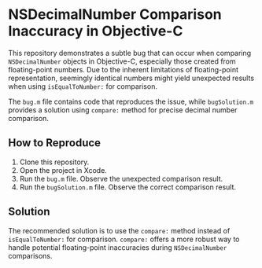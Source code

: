 # NSDecimalNumber Comparison Inaccuracy in Objective-C

This repository demonstrates a subtle bug that can occur when comparing `NSDecimalNumber` objects in Objective-C, especially those created from floating-point numbers. Due to the inherent limitations of floating-point representation, seemingly identical numbers might yield unexpected results when using `isEqualToNumber:` for comparison. 

The `bug.m` file contains code that reproduces the issue, while `bugSolution.m` provides a solution using `compare:` method for precise decimal number comparison.

## How to Reproduce

1. Clone this repository.
2. Open the project in Xcode.
3. Run the `bug.m` file. Observe the unexpected comparison result.
4. Run the `bugSolution.m` file. Observe the correct comparison result.

## Solution

The recommended solution is to use the `compare:` method instead of `isEqualToNumber:` for comparison.  `compare:` offers a more robust way to handle potential floating-point inaccuracies during `NSDecimalNumber` comparisons.